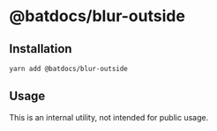 # @batdocs/blur-outside

## Installation

```sh
yarn add @batdocs/blur-outside
```

## Usage

This is an internal utility, not intended for public usage.

